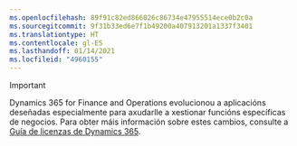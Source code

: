 ```yaml
---
ms.openlocfilehash: 89f91c82ed866026c86734e47955514ece0b2c0a
ms.sourcegitcommit: 9f31b33ed6e7f1b49200a407913201a1337f3401
ms.translationtype: HT
ms.contentlocale: gl-ES
ms.lasthandoff: 01/14/2021
ms.locfileid: "4960155"
---
```

> [!IMPORTANT]
> Dynamics 365 for Finance and Operations evolucionou a aplicacións deseñadas especialmente para axudarlle a xestionar funcións específicas de negocios. Para obter máis información sobre estes cambios, consulte a [Guía de licenzas de Dynamics 365](https://go.microsoft.com/fwlink/p/?LinkId=866544).
 

